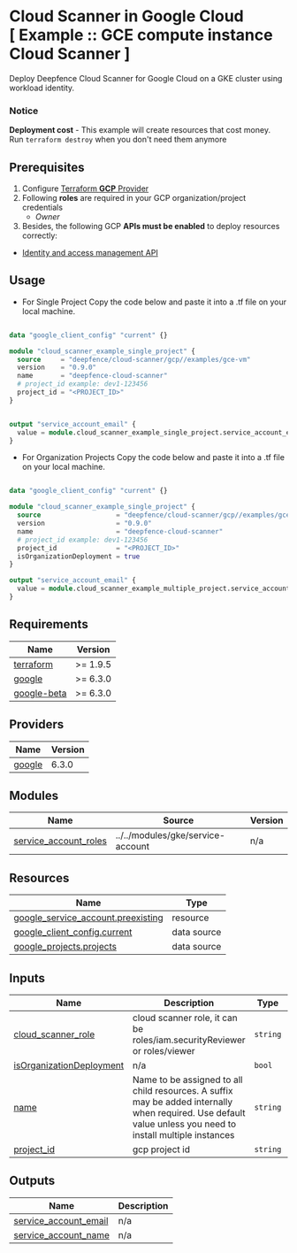 # Cloud Scanner in Google Cloud<br/>[ Example :: GCE compute instance Cloud Scanner ] 

Deploy Deepfence Cloud Scanner for Google Cloud on a GKE cluster using workload identity.<br/>

### Notice
**Deployment cost** - This example will create resources that cost money.<br/>Run `terraform destroy` when you don't need them anymore

## Prerequisites

1. Configure [Terraform **GCP** Provider](https://registry.terraform.io/providers/hashicorp/google/latest/docs)
2. Following **roles** are required in your GCP organization/project credentials
   * _Owner_
3. Besides, the following GCP **APIs must be enabled** to deploy resources correctly:

* [Identity and access management API](https://console.cloud.google.com/marketplace/product/google/iam.googleapis.com)

## Usage
- For Single Project
Copy the code below and paste it into a .tf file on your local machine.

```terraform

data "google_client_config" "current" {}

module "cloud_scanner_example_single_project" {
  source     = "deepfence/cloud-scanner/gcp//examples/gce-vm"
  version    = "0.9.0"
  name       = "deepfence-cloud-scanner"
  # project_id example: dev1-123456
  project_id = "<PROJECT_ID>"
}


output "service_account_email" {
  value = module.cloud_scanner_example_single_project.service_account_email
}
```

- For Organization Projects 
Copy the code below and paste it into a .tf file on your local machine.

```terraform

data "google_client_config" "current" {}

module "cloud_scanner_example_single_project" {
  source                   = "deepfence/cloud-scanner/gcp//examples/gce-vm"
  version                  = "0.9.0"
  name                     = "deepfence-cloud-scanner"
  # project_id example: dev1-123456
  project_id               = "<PROJECT_ID>"
  isOrganizationDeployment = true
}

output "service_account_email" {
  value = module.cloud_scanner_example_multiple_project.service_account_email
}

```

<!-- BEGIN_TF_DOCS -->
## Requirements

| Name | Version |
|------|---------|
| <a name="requirement_terraform"></a> [terraform](#requirement\_terraform) | >= 1.9.5 |
| <a name="requirement_google"></a> [google](#requirement\_google) | >= 6.3.0 |
| <a name="requirement_google-beta"></a> [google-beta](#requirement\_google-beta) | >= 6.3.0 |

## Providers

| Name | Version |
|------|---------|
| <a name="provider_google"></a> [google](#provider\_google) | 6.3.0 |

## Modules

| Name | Source | Version |
|------|--------|---------|
| <a name="module_service_account_roles"></a> [service\_account\_roles](#module\_service\_account\_roles) | ../../modules/gke/service-account | n/a |

## Resources

| Name | Type |
|------|------|
| [google_service_account.preexisting](https://registry.terraform.io/providers/hashicorp/google/latest/docs/resources/service_account) | resource |
| [google_client_config.current](https://registry.terraform.io/providers/hashicorp/google/latest/docs/data-sources/client_config) | data source |
| [google_projects.projects](https://registry.terraform.io/providers/hashicorp/google/latest/docs/data-sources/projects) | data source |

## Inputs

| Name | Description | Type | Default | Required |
|------|-------------|------|---------|:--------:|
| <a name="input_cloud_scanner_role"></a> [cloud\_scanner\_role](#input\_cloud\_scanner\_role) | cloud scanner role, it can be roles/iam.securityReviewer or roles/viewer | `string` | `"roles/iam.securityReviewer"` | no |
| <a name="input_isOrganizationDeployment"></a> [isOrganizationDeployment](#input\_isOrganizationDeployment) | n/a | `bool` | `false` | no |
| <a name="input_name"></a> [name](#input\_name) | Name to be assigned to all child resources. A suffix may be added internally when required. Use default value unless you need to install multiple instances | `string` | `"deepfence-cloud-scanner"` | no |
| <a name="input_project_id"></a> [project\_id](#input\_project\_id) | gcp project id | `string` | n/a | yes |

## Outputs

| Name | Description |
|------|-------------|
| <a name="output_service_account_email"></a> [service\_account\_email](#output\_service\_account\_email) | n/a |
| <a name="output_service_account_name"></a> [service\_account\_name](#output\_service\_account\_name) | n/a |
<!-- END_TF_DOCS -->